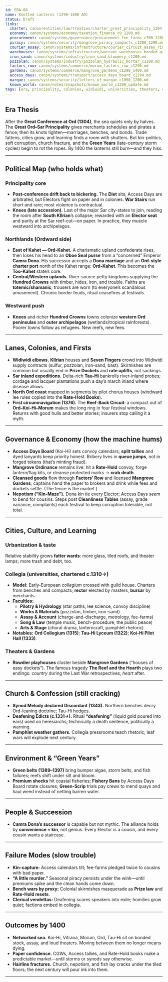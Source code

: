 ```yaml
---
id: ERA-08
name: Knotted Lanterns (1290–1400 AO)
status: Draft
links:
  charter: canon/entities/law/treaties/charter_great_principality_1304.md
  economy: canon/systems/economy/taxation_finance_c0_1200.md
  procurement: canon/systems/governance/procurement_fee_farms_c700_1200.md
  piracy: canon/systems/security/mangrove_piracy_compacts_c1200_1290.md
  courier_assay: canon/systems/infrastructure/courier_circuit_assay_ring_c700_1300.md
  warehouses: canon/systems/infrastructure/warrant_warehouses_bonded_granaries_c700_1300.md
  iron_sand: canon/systems/industry/iron_sand_bloomery_c1200.md
  pozzolan: canon/systems/industry/pozzolan_hydraulic_mortar_c1200.md
  factors_row: canon/systems/commerce/morum_factors_row_c1296.md
  gardens: canon/systems/commerce/mangrove_gardens_c1290_1400.md
  access_days: canon/systems/transport/access_days_board_c1294.md
  marque: canon/systems/security/letters_of_marque_c1050_1200.md
  known_world: canon/notes/snapshots/known_world_c1200_update.md
tags: [era, principality, colonies, widiwidi, universities, theaters, circumnavigation, green_years, church_crisis, nepotism]
---
```


## Era Thesis
After the **Great Conference at Ord (1304)**, the sea quiets only by halves. The **Great Ord–Sar Principality** gives merchants schedules and pirates a fence; then its knots tighten—marriages, benches, and bonds. Trade fattens, cities grow, and learning finds a room with shutters. But kin-politics, soft corruption, church fracture, and the **Green Years** (late-century storm cycles) begin to rot the ropes. By 1400 the lanterns still burn—and they hiss.

---

## Political Map (who holds what)

### Principality core
- **Post-conference drift back to bickering.** The **Diet** sits, Access Days are arbitrated, but Electors fight on paper and in colonies. **War Stairs** run short and rare; most violence is contractual.
- **Knees (late accession).** Last of the major Sar city-states to join, reading the room after **South Kllrian**’s collapse; rewarded with an **Elector seat** and parity at the Sar reef-cut—on paper. In practice, they muscle westward into archipelagos.

### Northlands (Ordward side)
- **East of Kahet — Ord-Kahet.** A charismatic upland confederate rises, then loses his head to an **Oboe Seal purse** from a “concerned” Emperor **Camra Dona**. His successor accepts a **Dona marriage** and an **Ord-style charter port** north of the Kahet range: **Ord-Kahet**. This becomes the **Too-Kahet** state’s core.
- **Central/Western uplands.** River-source petty kingdoms supplying the **Hundred Crowns** with timber, hides, iron, and trouble. Faiths are **totemic/shamanic**; trousers are worn (to everyone’s scandalous amusement). Chronic border feuds, ritual ceasefires at festivals.

### Westward push
- **Knees** and richer **Hundred Crowns** towns colonize **western Ord peninsulas** and **outer archipelagos** (wetlands/tropical rainforests). Poorer towns follow as refugees. New reefs, new fees.

---

## Lanes, Colonies, and Firsts

- **Widiwidi elbows.** **Kllrian** houses and **Seven Fingers** crowd into Widiwidi supply contracts (sulfur, pozzolan, iron-sand, bast). Skirmishes are common but usually end in **Prize Dockets** and **rate uplifts**, not sackings.
- **Sar inland expeditions.** Delta-rich **Tau-Hi** bankrolls river-inland probes; cordage and lacquer plantations push a day’s march inland where disease allows.
- **North Ord coast** mapped in segments by pilot chorus houses (windward lee rules copied into the **Rate-Hold Books**).
- **First circumnavigation (1376).** The **Reef-Back Circuit**: a compact out of **Ord–Koi-Hi–Morum** makes the long ring in four festival windows. Returns with good hulls and better stories; insurers stop calling it a myth.

---

## Governance & Economy (how the machine hums)

- **Access Days Board** (Koi-Hi) sets convoy calendars; **split tallies** and dyed lanyards keep priority honest. Bribery lives in **queue jumps**, not in forged tokens (that’s minting fraud).
- **Mangrove Ordinance** remains live: hit a **Rate-Hold** convoy, forge lantern/flag kits, or cleanse protected marks → **crab death**.
- **Cleansed goods** flow through **Factors’ Row** and licensed **Mangrove Gardens**; captains hand the paper to brokers and drink while fees and dockets settle. (The fence is the market.)
- **Nepotism (“Kin-Maze”).** Dona kin tie every Elector; Access Days *seem* to bend for cousins. Steps post **Cleanliness Tables** (assay, grade variance, complaints) each festival to keep corruption tolerable, not total.

---

## Cities, Culture, and Learning

### Urbanization & taste
Relative stability grows **fatter wards**: more glass, tiled roofs, and theater lamps; more trash and debt, too.

### Collegia (universities, chartered c.1310→)
- **Model:** Early-European *collegium* crossed with guild house. Charters from benches and compacts; **rector** elected by masters, **bursar** by merchants.
- **Faculties:**  
  - **Pilotry & Hydrology** (star paths, lee science, convoy discipline)  
  - **Works & Materials** (pozzolan, timber, iron-sand)  
  - **Assay & Account** (charge-and-discharge, metrology, fee-farms)  
  - **Song & Law** (temple music, bench-procedure, the public peace)  
  - **Arts & Stage** (choral drama, lanterncraft, pamphlet rhetoric)
- **Notables:** **Ord Collegium (1315)**; **Tau-Hi Lyceum (1322)**; **Koi-Hi Pilot Hall (1333)**.

### Theaters & Gardens
- **Rowdier playhouses** cluster beside **Mangrove Gardens** (“houses of easy dockets”). The famous tragedy **The Reef and the Hearth** plays two endings: *country* during the Last War retrospectives, *heart* after.

---

## Church & Confession (still cracking)
- **Synod Melody declared Discordant (1343).** Northern benches decry Ord-leaning doctrine; Tau-Hi hedges.  
- **Deafening Edicts (c.1331→).** Ritual **“deafening”** (liquid gold poured into ears) used on heresiarchs; technically a death sentence, politically a warning.  
- **Pamphlet weather gathers.** Collegia pressrooms teach rhetoric; leaf wars will explode next century.

---

## Environment & “Green Years”
- **Green belts (1389–1397)** bring bumper algae, storm belts, and fish failures; reefs shift under silt and bloom.  
- **Premium shocks** hit coastal fisheries; **Fishery Bans** by Access Days Board rotate closures; **Green-Scrip** trials pay crews to mend quays and haul weed instead of netting barren water.

---

## People & Succession
- **Camra Dona’s successor** is capable but not mythic. The alliance holds by **convenience + kin**, not genius. Every Elector is a cousin, and every cousin wants a staircase.

---

## Failure Modes (slow trouble)
- **Kin-capture:** Access calendars tilt; fee-farms pledged twice to cousins with bad paper.  
- **“A little murder.”** Seasonal piracy persists under the wink—until premiums spike and the clean hands come down.  
- **Bench wars by proxy:** Colonial skirmishes masquerade as **Prize law** and **Rate-Hold resets**.  
- **Clerical vendettas:** Deafening scares speakers into exile; homilies grow quiet; factions embed in collegia.

---

## Outcomes by 1400
- **Networked sea.** Koi-Hi, Vitrana, Morum, Ord, Tau-Hi sit on bonded stock, assay, and loud theaters. Moving between them no longer means dying.  
- **Paper confidence.** CGWs, Access tallies, and Rate-Hold books make a predictable market—until storms or synods say otherwise.  
- **Hairline fractures.** Church, nepotism, and fish lay cracks under the tiled floors; the next century will pour ink into them.

---

